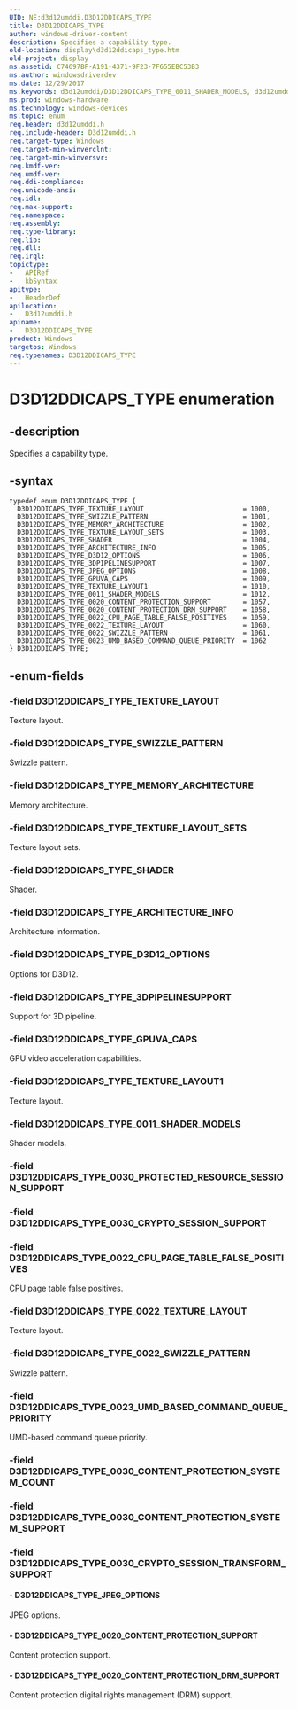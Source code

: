 ```yaml
---
UID: NE:d3d12umddi.D3D12DDICAPS_TYPE
title: D3D12DDICAPS_TYPE
author: windows-driver-content
description: Specifies a capability type.
old-location: display\d3d12ddicaps_type.htm
old-project: display
ms.assetid: C74697BF-A191-4371-9F23-7F655EBC53B3
ms.author: windowsdriverdev
ms.date: 12/29/2017
ms.keywords: d3d12umddi/D3D12DDICAPS_TYPE_0011_SHADER_MODELS, d3d12umddi/D3D12DDICAPS_TYPE_MEMORY_ARCHITECTURE, d3d12umddi/D3D12DDICAPS_TYPE_TEXTURE_LAYOUT, d3d12umddi/D3D12DDICAPS_TYPE, D3D12DDICAPS_TYPE_3DPIPELINESUPPORT, D3D12DDICAPS_TYPE enumeration [Display Devices], d3d12umddi/D3D12DDICAPS_TYPE_SHADER, d3d12umddi/D3D12DDICAPS_TYPE_JPEG_OPTIONS, D3D12DDICAPS_TYPE_0020_CONTENT_PROTECTION_DRM_SUPPORT, D3D12DDICAPS_TYPE_0022_TEXTURE_LAYOUT, D3D12DDICAPS_TYPE_0011_SHADER_MODELS, d3d12umddi/D3D12DDICAPS_TYPE_3DPIPELINESUPPORT, D3D12DDICAPS_TYPE, D3D12DDICAPS_TYPE_D3D12_OPTIONS, d3d12umddi/D3D12DDICAPS_TYPE_GPUVA_CAPS, D3D12DDICAPS_TYPE_JPEG_OPTIONS, d3d12umddi/D3D12DDICAPS_TYPE_0020_CONTENT_PROTECTION_DRM_SUPPORT, d3d12umddi/D3D12DDICAPS_TYPE_TEXTURE_LAYOUT_SETS, D3D12DDICAPS_TYPE_0022_SWIZZLE_PATTERN, d3d12umddi/D3D12DDICAPS_TYPE_ARCHITECTURE_INFO, d3d12umddi/D3D12DDICAPS_TYPE_TEXTURE_LAYOUT1, D3D12DDICAPS_TYPE_0022_CPU_PAGE_TABLE_FALSE_POSITIVES, D3D12DDICAPS_TYPE_0023_UMD_BASED_COMMAND_QUEUE_PRIORITY, D3D12DDICAPS_TYPE_TEXTURE_LAYOUT1, d3d12umddi/D3D12DDICAPS_TYPE_0022_SWIZZLE_PATTERN, d3d12umddi/D3D12DDICAPS_TYPE_D3D12_OPTIONS, D3D12DDICAPS_TYPE_TEXTURE_LAYOUT_SETS, d3d12umddi/D3D12DDICAPS_TYPE_0023_UMD_BASED_COMMAND_QUEUE_PRIORITY, D3D12DDICAPS_TYPE_TEXTURE_LAYOUT, D3D12DDICAPS_TYPE_SHADER, d3d12umddi/D3D12DDICAPS_TYPE_0022_TEXTURE_LAYOUT, D3D12DDICAPS_TYPE_GPUVA_CAPS, D3D12DDICAPS_TYPE_0020_CONTENT_PROTECTION_SUPPORT, d3d12umddi/D3D12DDICAPS_TYPE_SWIZZLE_PATTERN, D3D12DDICAPS_TYPE_MEMORY_ARCHITECTURE, d3d12umddi/D3D12DDICAPS_TYPE_0020_CONTENT_PROTECTION_SUPPORT, D3D12DDICAPS_TYPE_ARCHITECTURE_INFO, display.d3d12ddicaps_type, D3D12DDICAPS_TYPE_SWIZZLE_PATTERN, d3d12umddi/D3D12DDICAPS_TYPE_0022_CPU_PAGE_TABLE_FALSE_POSITIVES
ms.prod: windows-hardware
ms.technology: windows-devices
ms.topic: enum
req.header: d3d12umddi.h
req.include-header: D3d12umddi.h
req.target-type: Windows
req.target-min-winverclnt: 
req.target-min-winversvr: 
req.kmdf-ver: 
req.umdf-ver: 
req.ddi-compliance: 
req.unicode-ansi: 
req.idl: 
req.max-support: 
req.namespace: 
req.assembly: 
req.type-library: 
req.lib: 
req.dll: 
req.irql: 
topictype:
-	APIRef
-	kbSyntax
apitype:
-	HeaderDef
apilocation:
-	D3d12umddi.h
apiname:
-	D3D12DDICAPS_TYPE
product: Windows
targetos: Windows
req.typenames: D3D12DDICAPS_TYPE
---
```


# D3D12DDICAPS_TYPE enumeration


## -description


Specifies a capability type. 


## -syntax


````
typedef enum D3D12DDICAPS_TYPE { 
  D3D12DDICAPS_TYPE_TEXTURE_LAYOUT                         = 1000,
  D3D12DDICAPS_TYPE_SWIZZLE_PATTERN                        = 1001,
  D3D12DDICAPS_TYPE_MEMORY_ARCHITECTURE                    = 1002,
  D3D12DDICAPS_TYPE_TEXTURE_LAYOUT_SETS                    = 1003,
  D3D12DDICAPS_TYPE_SHADER                                 = 1004,
  D3D12DDICAPS_TYPE_ARCHITECTURE_INFO                      = 1005,
  D3D12DDICAPS_TYPE_D3D12_OPTIONS                          = 1006,
  D3D12DDICAPS_TYPE_3DPIPELINESUPPORT                      = 1007,
  D3D12DDICAPS_TYPE_JPEG_OPTIONS                           = 1008,
  D3D12DDICAPS_TYPE_GPUVA_CAPS                             = 1009,
  D3D12DDICAPS_TYPE_TEXTURE_LAYOUT1                        = 1010,
  D3D12DDICAPS_TYPE_0011_SHADER_MODELS                     = 1012,
  D3D12DDICAPS_TYPE_0020_CONTENT_PROTECTION_SUPPORT        = 1057,
  D3D12DDICAPS_TYPE_0020_CONTENT_PROTECTION_DRM_SUPPORT    = 1058,
  D3D12DDICAPS_TYPE_0022_CPU_PAGE_TABLE_FALSE_POSITIVES    = 1059,
  D3D12DDICAPS_TYPE_0022_TEXTURE_LAYOUT                    = 1060,
  D3D12DDICAPS_TYPE_0022_SWIZZLE_PATTERN                   = 1061,
  D3D12DDICAPS_TYPE_0023_UMD_BASED_COMMAND_QUEUE_PRIORITY  = 1062
} D3D12DDICAPS_TYPE;
````


## -enum-fields




### -field D3D12DDICAPS_TYPE_TEXTURE_LAYOUT

Texture layout.


### -field D3D12DDICAPS_TYPE_SWIZZLE_PATTERN

Swizzle pattern.


### -field D3D12DDICAPS_TYPE_MEMORY_ARCHITECTURE

Memory architecture.


### -field D3D12DDICAPS_TYPE_TEXTURE_LAYOUT_SETS

Texture layout sets.


### -field D3D12DDICAPS_TYPE_SHADER

Shader.


### -field D3D12DDICAPS_TYPE_ARCHITECTURE_INFO

Architecture information.


### -field D3D12DDICAPS_TYPE_D3D12_OPTIONS

Options for D3D12.


### -field D3D12DDICAPS_TYPE_3DPIPELINESUPPORT

Support for 3D pipeline.


### -field D3D12DDICAPS_TYPE_GPUVA_CAPS

GPU video acceleration capabilities.


### -field D3D12DDICAPS_TYPE_TEXTURE_LAYOUT1

Texture layout.


### -field D3D12DDICAPS_TYPE_0011_SHADER_MODELS

Shader models.


### -field D3D12DDICAPS_TYPE_0030_PROTECTED_RESOURCE_SESSION_SUPPORT



### -field D3D12DDICAPS_TYPE_0030_CRYPTO_SESSION_SUPPORT



### -field D3D12DDICAPS_TYPE_0022_CPU_PAGE_TABLE_FALSE_POSITIVES

CPU page table false positives.


### -field D3D12DDICAPS_TYPE_0022_TEXTURE_LAYOUT

Texture layout.


### -field D3D12DDICAPS_TYPE_0022_SWIZZLE_PATTERN

Swizzle pattern.


### -field D3D12DDICAPS_TYPE_0023_UMD_BASED_COMMAND_QUEUE_PRIORITY

UMD-based command queue priority. 


### -field D3D12DDICAPS_TYPE_0030_CONTENT_PROTECTION_SYSTEM_COUNT



### -field D3D12DDICAPS_TYPE_0030_CONTENT_PROTECTION_SYSTEM_SUPPORT



### -field D3D12DDICAPS_TYPE_0030_CRYPTO_SESSION_TRANSFORM_SUPPORT




#### - D3D12DDICAPS_TYPE_JPEG_OPTIONS

JPEG options.


#### - D3D12DDICAPS_TYPE_0020_CONTENT_PROTECTION_SUPPORT

Content protection support.


#### - D3D12DDICAPS_TYPE_0020_CONTENT_PROTECTION_DRM_SUPPORT

Content protection digital rights management (DRM) support.

